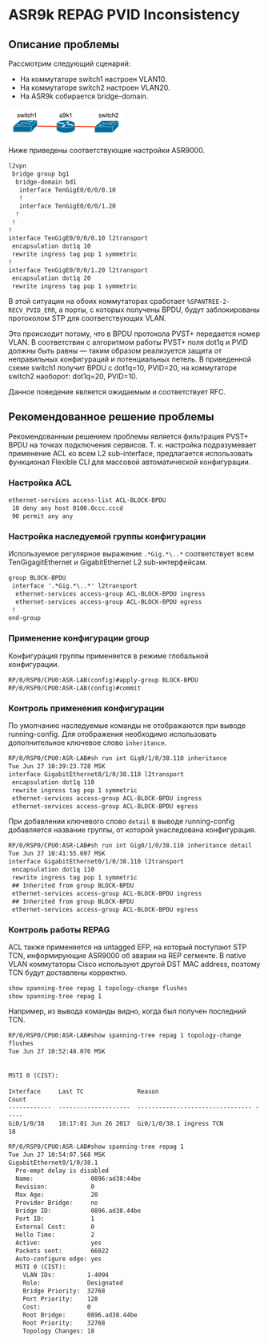 # ASR9k REPAG PVID Inconsistency

## Описание проблемы

Рассмотрим следующий сценарий:

* На коммутаторе switch1 настроен VLAN10.
* На коммутаторе switch2 настроен VLAN20.
* На ASR9k собирается bridge-domain.

![](../.gitbook/assets/original.jpeg)

Ниже приведены соответствующие настройки ASR9000.

```text
l2vpn
 bridge group bg1
  bridge-domain bd1
   interface TenGigE0/0/0/0.10
   !
   interface TenGigE0/0/0/1.20
  !
 !
!
interface TenGigE0/0/0/0.10 l2transport
 encapsulation dot1q 10
 rewrite ingress tag pop 1 symmetric
!
interface TenGigE0/0/0/1.20 l2transport
 encapsulation dot1q 20
 rewrite ingress tag pop 1 symmetric
```

В этой ситуации на обоих коммутаторах сработает `%SPANTREE-2-RECV_PVID_ERR`, а порты, с которых получены BPDU, будут заблокированы протоколом STP для соответствующих VLAN.

Это происходит потому, что в BPDU протокола PVST+ передается номер VLAN. В соответствии с алгоритмом работы PVST+ поля dot1q и PVID должны быть равны — таким образом реализуется защита от неправильных конфигураций и потенциальных петель. В приведенной схеме switch1 получит BPDU с dot1q=10, PVID=20, на коммутаторе switch2 наоборот: dot1q=20, PVID=10.

Данное поведение является ожидаемым и соответствует RFC.

## Рекомендованное решение проблемы

Рекомендованным решением проблемы является фильтрация PVST+ BPDU на точках подключения сервисов. Т. к. настройка подразумевает применение ACL ко всем L2 sub-interface, предлагается использовать функционал Flexible CLI для массовой автоматической конфигурации.

### Настройка ACL

```text
ethernet-services access-list ACL-BLOCK-BPDU
 10 deny any host 0100.0ccc.cccd
 90 permit any any
```

### Настройка наследуемой группы конфигурации

Используемое регулярное выражение `.*Gig.*\..*` соответствует всем TenGigagitEthernet и GigabitEthernet L2 sub-интерфейсам.

```text
group BLOCK-BPDU
 interface '.*Gig.*\..*' l2transport
  ethernet-services access-group ACL-BLOCK-BPDU ingress
  ethernet-services access-group ACL-BLOCK-BPDU egress
 !
end-group
```

### Применение конфигурации group

Конфигурация группы применяется в режиме глобальной конфигурации.

```text
RP/0/RSP0/CPU0:ASR-LAB(config)#apply-group BLOCK-BPDU
RP/0/RSP0/CPU0:ASR-LAB(config)#commit
```

### Контроль применения конфигурации

По умолчанию наследуемые команды не отображаются при выводе running-config. Для отображения необходимо использовать дополнительное ключевое слово `inheritance`.

```text
RP/0/RSP0/CPU0:ASR-LAB#sh run int Gig0/1/0/38.110 inheritance
Tue Jun 27 10:39:23.728 MSK
interface GigabitEthernet0/1/0/38.110 l2transport
 encapsulation dot1q 110
 rewrite ingress tag pop 1 symmetric
 ethernet-services access-group ACL-BLOCK-BPDU ingress
 ethernet-services access-group ACL-BLOCK-BPDU egress
```

При добавлении ключевого слово `detail` в выводе running-config добавляется название группы, от которой унаследована конфигурация.

```text
RP/0/RSP0/CPU0:ASR-LAB#sh run int Gig0/1/0/38.110 inheritance detail
Tue Jun 27 10:41:55.697 MSK
interface GigabitEthernet0/1/0/38.110 l2transport
 encapsulation dot1q 110
 rewrite ingress tag pop 1 symmetric
 ## Inherited from group BLOCK-BPDU
 ethernet-services access-group ACL-BLOCK-BPDU ingress
 ## Inherited from group BLOCK-BPDU
 ethernet-services access-group ACL-BLOCK-BPDU egress
```

### Контроль работы REPAG

ACL также применяется на untagged EFP, на который поступают STP TCN, информирующие ASR9000 об аварии на REP сегменте. В native VLAN коммутаторы Cisco используют другой DST MAC address, поэтому TCN будут доставлены корректно.

```text
show spanning-tree repag 1 topology-change flushes
show spanning-tree repag 1
```

Например, из вывода команды видно, когда был получен последний TCN.

```text
RP/0/RSP0/CPU0:ASR-LAB#show spanning-tree repag 1 topology-change flushes
Tue Jun 27 10:52:48.076 MSK


MSTI 0 (CIST):

Interface     Last TC               Reason                           Count
------------  --------------------  -------------------------------- -----
Gi0/1/0/38    18:17:01 Jun 26 2017  Gi0/1/0/38.1 ingress TCN            18
```

```text
RP/0/RSP0/CPU0:ASR-LAB#show spanning-tree repag 1
Tue Jun 27 10:54:07.568 MSK
GigabitEthernet0/1/0/38.1
  Pre-empt delay is disabled
  Name:                0896:ad38:44be
  Revision:            0
  Max Age:             20
  Provider Bridge:     no
  Bridge ID:           0896.ad38.44be
  Port ID:             1
  External Cost:       0
  Hello Time:          2
  Active:              yes
  Packets sent:        66022
  Auto-configure edge: yes
  MSTI 0 (CIST):
    VLAN IDs:         1-4094
    Role:             Designated
    Bridge Priority:  32768
    Port Priority:    128
    Cost:             0
    Root Bridge:      0896.ad38.44be
    Root Priority:    32768
    Topology Changes: 18
```

